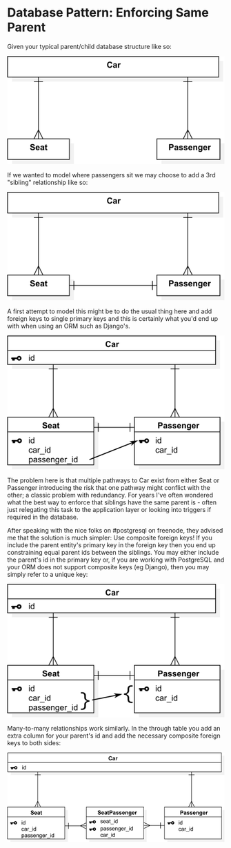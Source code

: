Database Pattern: Enforcing Same Parent
=======================================

Given your typical parent/child database structure like so:

<p align="center"><img alt="Model of car entity; composed of seat & passenger entities" src="same-parent-db-pattern/car-seat-passenger.png" /></p>

If we wanted to model where passengers sit we may choose to add a 3rd "sibling" relationship like so:

<p align="center"><img alt="Model of car entity; composed of seat & passenger entities with a sibling relationship" src="same-parent-db-pattern/car-seat-passenger-sibling.png" /></p>

A first attempt to model this might be to do the usual thing here and add foreign keys to single primary keys
and this is certainly what you'd end up with when using an ORM such as Django's.

<p align="center"><img alt="Model of car entity; composed of seat & passenger entities with a sibling relationship; single column keys" src="same-parent-db-pattern/car-seat-passenger-sibling-attrs.png" /></p>

The problem here is that multiple pathways to Car exist from either Seat or Passenger introducing the risk that one
pathway might conflict with the other; a classic problem with redundancy.  For years I've often wondered what the
best way to enforce that siblings have the same parent is - often just relegating this task to the application
layer or looking into triggers if required in the database.

After speaking with the nice folks on #postgresql on freenode, they advised me that the solution is much simpler:
Use composite foreign keys!  If you include the parent entity's primary key in the foreign key then you end up
constraining equal parent ids between the siblings.  You may either include the parent's id in the primary key or,
if you are working with PostgreSQL and your ORM does not support composite keys (eg Django), then you may simply
refer to a unique key:

<p align="center"><img alt="Model of car entity; composed of seat & passenger entities with a sibling relationship; single column keys" src="same-parent-db-pattern/car-seat-passenger-sibling-attrs-composite-fk.png" /></p>

Many-to-many relationships work similarly.  In the through table you add an extra column for your parent's id
and add the necessary composite foreign keys to both sides:

<p align="center"><img alt="Model of car entity; composed of seat & passenger entities with a sibling relationship; single column keys" src="same-parent-db-pattern/car-seat-passenger-m2msibling.png" /></p>
